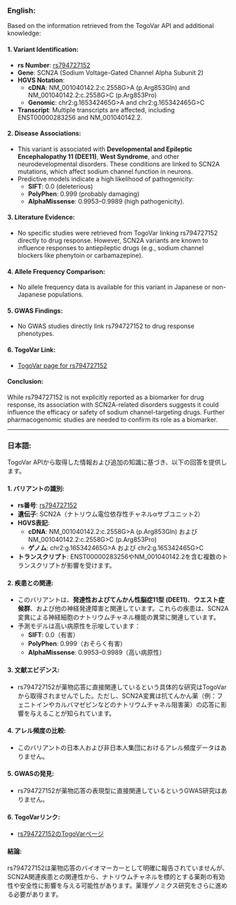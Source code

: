 ### English:
Based on the information retrieved from the TogoVar API and additional knowledge:

#### 1. **Variant Identification**:
   - **rs Number**: [rs794727152](https://identifiers.org/dbsnp/rs794727152)
   - **Gene**: SCN2A (Sodium Voltage-Gated Channel Alpha Subunit 2)
   - **HGVS Notation**:
     - **cDNA**: NM_001040142.2:c.2558G>A (p.Arg853Gln) and NM_001040142.2:c.2558G>C (p.Arg853Pro)
     - **Genomic**: chr2:g.165342465G>A and chr2:g.165342465G>C
   - **Transcript**: Multiple transcripts are affected, including ENST00000283256 and NM_001040142.2.

#### 2. **Disease Associations**:
   - This variant is associated with **Developmental and Epileptic Encephalopathy 11 (DEE11)**, **West Syndrome**, and other neurodevelopmental disorders. These conditions are linked to SCN2A mutations, which affect sodium channel function in neurons.
   - Predictive models indicate a high likelihood of pathogenicity:
     - **SIFT**: 0.0 (deleterious)
     - **PolyPhen**: 0.999 (probably damaging)
     - **AlphaMissense**: 0.9953–0.9989 (high pathogenicity).

#### 3. **Literature Evidence**:
   - No specific studies were retrieved from TogoVar linking rs794727152 directly to drug response. However, SCN2A variants are known to influence responses to antiepileptic drugs (e.g., sodium channel blockers like phenytoin or carbamazepine).

#### 4. **Allele Frequency Comparison**:
   - No allele frequency data is available for this variant in Japanese or non-Japanese populations.

#### 5. **GWAS Findings**:
   - No GWAS studies directly link rs794727152 to drug response phenotypes.

#### 6. **TogoVar Link**:
   - [TogoVar page for rs794727152](https://togovar.org/variant/tgv417503265)

#### **Conclusion**:
While rs794727152 is not explicitly reported as a biomarker for drug response, its association with SCN2A-related disorders suggests it could influence the efficacy or safety of sodium channel-targeting drugs. Further pharmacogenomic studies are needed to confirm its role as a biomarker.

---

### 日本語:
TogoVar APIから取得した情報および追加の知識に基づき、以下の回答を提供します。

#### 1. **バリアントの識別**:
   - **rs番号**: [rs794727152](https://identifiers.org/dbsnp/rs794727152)
   - **遺伝子**: SCN2A（ナトリウム電位依存性チャネルαサブユニット2）
   - **HGVS表記**:
     - **cDNA**: NM_001040142.2:c.2558G>A (p.Arg853Gln) および NM_001040142.2:c.2558G>C (p.Arg853Pro)
     - **ゲノム**: chr2:g.165342465G>A および chr2:g.165342465G>C
   - **トランスクリプト**: ENST00000283256やNM_001040142.2を含む複数のトランスクリプトが影響を受けます。

#### 2. **疾患との関連**:
   - このバリアントは、**発達性およびてんかん性脳症11型 (DEE11)**、**ウエスト症候群**、および他の神経発達障害と関連しています。これらの疾患は、SCN2A変異による神経細胞のナトリウムチャネル機能の異常に関連しています。
   - 予測モデルは高い病原性を示唆しています：
     - **SIFT**: 0.0（有害）
     - **PolyPhen**: 0.999（おそらく有害）
     - **AlphaMissense**: 0.9953–0.9989（高い病原性）

#### 3. **文献エビデンス**:
   - rs794727152が薬物応答に直接関連しているという具体的な研究はTogoVarから取得されませんでした。ただし、SCN2A変異は抗てんかん薬（例：フェニトインやカルバマゼピンなどのナトリウムチャネル阻害薬）の応答に影響を与えることが知られています。

#### 4. **アレル頻度の比較**:
   - このバリアントの日本人および非日本人集団におけるアレル頻度データはありません。

#### 5. **GWASの発見**:
   - rs794727152が薬物応答の表現型に直接関連しているというGWAS研究はありません。

#### 6. **TogoVarリンク**:
   - [rs794727152のTogoVarページ](https://togovar.org/variant/tgv417503265)

#### **結論**:
rs794727152は薬物応答のバイオマーカーとして明確に報告されていませんが、SCN2A関連疾患との関連性から、ナトリウムチャネルを標的とする薬剤の有効性や安全性に影響を与える可能性があります。薬理ゲノミクス研究をさらに進める必要があります。